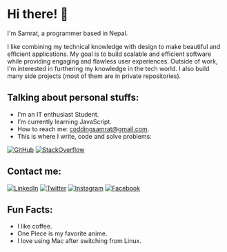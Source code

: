 # Hi there! 🙋

I'm Samrat, a programmer based in Nepal.

I like combining my technical knowledge with design to make beautiful and efficient applications. My goal is to build scalable and efficient software while providing engaging and flawless user experiences.
Outside of work, I'm interested in furthering my knowledge in the tech world. I also build many side projects (most of them are in private repositories).

## Talking about personal stuffs:

- I'm an IT enthusiast Student.
- I’m currently learning JavaScript.
- How to reach me: coddingsamrat@gmail.com.
- This is where I write, code and solve problems:

[![GitHub](https://img.icons8.com/fluent/48/000000/github.png)](https://www.github.com/samratyeager)
[![StackOverflow](https://img.icons8.com/fluent/48/000000/stackoverflow.png)](https://stackoverflow.com/users/27024310/samratstha)

## Contact me:

[![LinkedIn](https://img.icons8.com/fluent/48/000000/linkedin.png)](https://www.linkedin.com/in/samratyeager)
[![Twitter](https://img.icons8.com/fluent/48/000000/twitter.png)](https://twitter.com/samratsthaa)
[![Instagram](https://img.icons8.com/fluent/48/000000/instagram-new.png)](https://www.instagram.com/neee_sm)
[![Facebook](https://img.icons8.com/fluent/48/000000/facebook-new.png)](https://www.facebook.com/samratyeager)

## Fun Facts:

- I like coffee.
- One Piece is my favorite anime.
- I love using Mac after switching from Linux.
